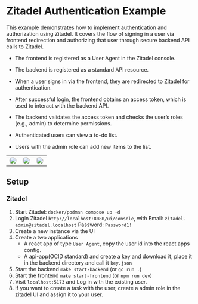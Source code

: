 # Zitadel Authentication Example

This example demonstrates how to implement authentication and authorization using Zitadel. It covers the flow of signing
in a user via frontend redirection and authorizing that user through secure backend API calls to Zitadel.

- The frontend is registered as a User Agent in the Zitadel console.
- The backend is registered as a standard API resource.
- When a user signs in via the frontend, they are redirected to Zitadel for authentication.
- After successful login, the frontend obtains an access token, which is used to interact with the backend API.
- The backend validates the access token and checks the user’s roles (e.g., admin) to determine permissions.

- Authenticated users can view a to-do list.
- Users with the admin role can add new items to the list.

<table>
  <tr>
    <td><img src="https://github.com/user-attachments/assets/98939e0b-b8d6-4c69-8e80-b00bcf777941" style="border-radius: 12px;" width="100%"></td>
    <td><img src="https://github.com/user-attachments/assets/7c7d84cd-5102-4720-8004-fe6e7181cf1a" style="border-radius: 12px;" width="100%"></td>
    <td><img src="https://github.com/user-attachments/assets/0b606c39-5e13-46f0-9290-28abb1d7fb0f" style="border-radius: 12px;" width="100%"></td>
  </tr>
</table>

## Setup

### Zitadel

1. Start Zitadel: `docker/podman compose up -d`
2. Login Zitadel `http://localhost:8080/ui/console`, with Email: `zitadel-admin@zitadel.localhost` Password:
   `Password1!`
3. Create a new instance via the UI
4. Create a two applications
    - A react app of type `User Agent`, copy the user id into the react apps config.
    - A api-app(OCID standard) and create a key and download it, place it in the backend directory and call it
      `key.json`
5. Start the backend `make start-backend` (or `go run .`)
6. Start the frontend `make start-frontend` (or `npm run dev`)
7. Visit `localhost:5173` and Log in with the existing user.
8. If you want to create a task with the user, create a admin role in the zitadel UI and assign it to your user.
